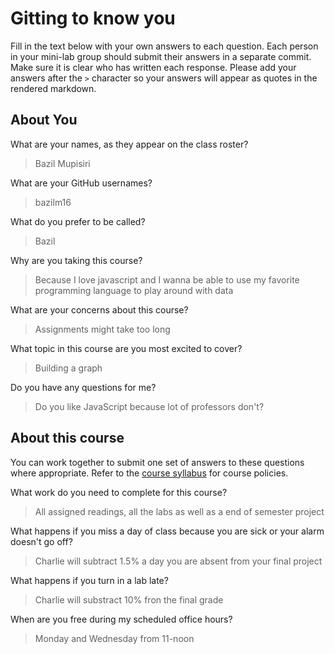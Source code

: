 # Gitting to know you
Fill in the text below with your own answers to each question. Each person in your mini-lab group should submit their answers in a separate commit. Make sure it is clear who has written each response. Please add your answers after the `>` character so your answers will appear as quotes in the rendered markdown.

## About You
What are your names, as they appear on the class roster?
> Bazil Mupisiri

What are your GitHub usernames?
> bazilm16

What do you prefer to be called?
> Bazil

Why are you taking this course?
> Because I love javascript and I wanna be able to use my favorite programming language to play around with data

What are your concerns about this course?
> Assignments might take too long

What topic in this course are you most excited to cover?
> Building a graph

Do you have any questions for me?
> Do you like JavaScript because lot of professors don't?

## About this course
You can work together to submit one set of answers to these questions where appropriate. Refer to the [course syllabus](http://www.cs.grinnell.edu/~curtsinger/teaching/2017S/CSC395/syllabus/) for course policies.

What work do you need to complete for this course?
> All assigned readings, all the labs as well as a end of semester project

What happens if you miss a day of class because you are sick or your alarm doesn't go off?
> Charlie will subtract 1.5% a day you are absent from your final project

What happens if you turn in a lab late?
> Charlie will substract 10% fron the final grade

When are you free during my scheduled office hours?
> Monday and Wednesday from 11-noon
